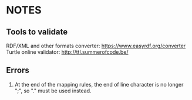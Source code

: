 # NOTES

## Tools to validate
RDF/XML and other formats converter: https://www.easyrdf.org/converter
Turtle online validator: http://ttl.summerofcode.be/


## Errors
1. At the end of the mapping rules, the end of line character is no longer ";", so "." must be used instead.
